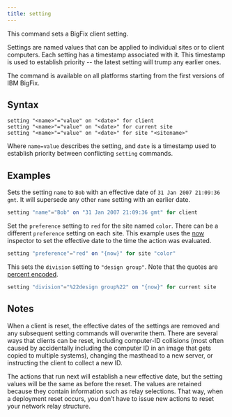 ```yaml
---
title: setting
---
```


This command sets a BigFix client setting.

Settings are named values that can be applied to individual sites or to client
computers. Each setting has a timestamp associated with it. This timestamp is
used to establish priority -- the latest setting will trump any earlier ones.

The command is available on all platforms starting from the first versions of IBM BigFix.

## Syntax

    setting "<name>"="value" on "<date>" for client
    setting "<name>"="value" on "<date>" for current site
    setting "<name>"="value" on "<date>" for site "<sitename>"

Where `name=value` describes the setting, and `date` is a timestamp used to
establish priority between conflicting `setting` commands.

## Examples

Sets the setting `name` to `Bob` with an effective date of `31 Jan 2007
21:09:36 gmt`. It will supersede any other `name` setting with an earlier date.

```actionscript
setting "name"="Bob" on "31 Jan 2007 21:09:36 gmt" for client
```

Set the `preference` setting to `red` for the site named `color`. There can be a
different `preference` setting on each site. This example uses the
[now](/relevance/reference/time.html#now-time) inspector to set the effective
date to the time the action was evaluated.

```actionscript
setting "preference"="red" on "{now}" for site "color"
```

This sets the `division` setting to `"design group"`. Note that the quotes are
[percent encoded](https://en.wikipedia.org/wiki/Percent-encoding).

```actionscript
setting "division"="%22design group%22" on "{now}" for current site 
```

## Notes

When a client is reset, the effective dates of the settings are removed and any
subsequent setting commands will overwrite them. There are several ways that
clients can be reset, including computer-ID collisions (most often caused by
accidentally including the computer ID in an image that gets copied to multiple
systems), changing the masthead to a new server, or instructing the client to
collect a new ID.

The actions that run next will establish a new effective date, but the setting
values will be the same as before the reset. The values are retained because
they contain information such as relay selections. That way, when a deployment
reset occurs, you don’t have to issue new actions to reset your network relay
structure.
